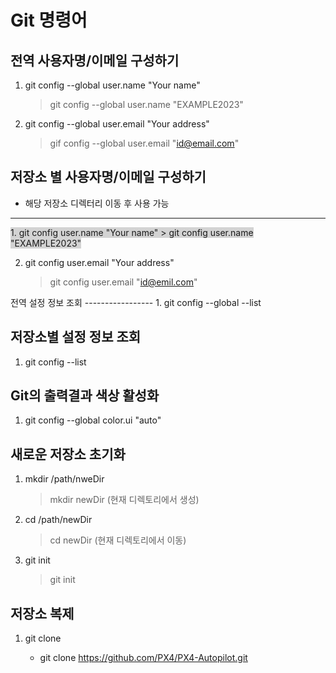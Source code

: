 Git 명령어
=========

전역 사용자명/이메일 구성하기
--------------------------
1. git config --global user.name "Your name"
    > git config --global user.name "EXAMPLE2023"

2. git config --global user.email "Your address"
    > gif config --global user.email "id@email.com"

저장소 별 사용자명/이메일 구성하기
-------------------------------
* 해당 저장소 디렉터리 이동 후 사용 가능
-------------------------------
<span style = "background-color : lightgray">
1. git config user.name "Your name" 
    > git config user.name "EXAMPLE2023"

2. git config user.email "Your address"
    > git config user.email "id@emil.com"
</span>
전역 설정 정보 조회
-----------------
1. git config --global --list

저장소별 설정 정보 조회
---------------------
1. git config --list

Git의 출력결과 색상 활성화
------------------------
1. git config --global color.ui "auto"

새로운 저장소 초기화
------------------
1. mkdir /path/nweDir
    > mkdir newDir (현재 디렉토리에서 생성)
2. cd /path/newDir
    > cd newDir (현재 디렉토리에서 이동)
3. git init
    > git init

저장소 복제
----------
1. git clone <target url>
    * git clone https://github.com/PX4/PX4-Autopilot.git

